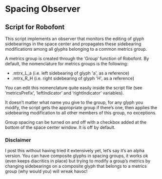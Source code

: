 # Spacing Observer
## Script for Robofont

This script implements an observer that monitors the editing of glyph sidebearings in the space center and propagates these sidebearing modifications among all glyphs belonging to a common metrics group. 

A metrics group is created through the ‘Group’ function of Robofont. By default, the nomenclature for metrics groups is the following:
+ .mtrx_L_a (i.e. left sidebearing of glyph 'a', as a reference)
+ .mtrx_R_H (i.e. right sidebearing of glyph 'H', as a reference)

You can edit this nomenclature quite easily inside the script file (see ‘metricsPrefix’, ‘leftIndicator’ and ‘rightIndicator’ variables).

It doesn’t matter what name you give to the group, for any glyph you modify, the script gets the appropriate group if there’s one, then applies the sidebearing modification to all other members of this group, no exceptions.

Group spacing can be turned on and off with a checkbox added at the bottom of the space center window. It is off by default.

### Disclaimer
I post this without having tried it extensively yet, let’s say it’s an alpha version. You can have composite glyphs in spacing groups, it works ok (even keeps diacritics in place) but trying to modify a group’s metrics by changing sidebearings on a composite glyph that belongs to a metrics group (why would you) will wreak havoc!